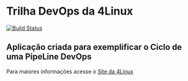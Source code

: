# Trilha DevOps da 4Linux

<!-- Altere a Flag abaixo com sua URL do Travis -->
[![Build Status](https://travis-ci.com/mpalu/DevOpsLab-HelloWorld.svg?branch=master)](https://travis-ci.com/mpalu/DevOpsLab-HelloWorld)

## Aplicação criada para exemplificar o Ciclo de uma PipeLine DevOps


Para maiores informações acesse o [Site da 4Linux](https://www.4linux.com.br/cursos/devops)
